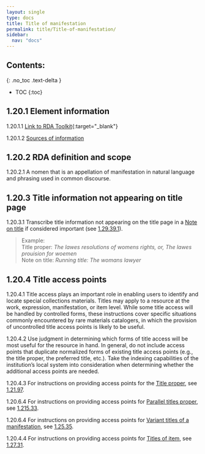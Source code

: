 ```yaml
---
layout: single
type: docs
title: Title of manifestation
permalink: title/Title-of-manifestation/
sidebar:
  nav: "docs"
---
```


## Contents:
{: .no_toc .text-delta }

- TOC
{:toc}

## 1.20.1 Element information

<a name="1.20.1.1">1.20.1.1</a> [Link to RDA Toolkit](https://beta.rdatoolkit.org/Content?externalId=en-US_ala-6d73e093-3928-3314-ad35-cc4afb3e3e3b){:target="_blank"}

<a name="1.20.1.2">1.20.1.2</a> [Sources of information](/DCRMR/title/)

## 1.20.2 RDA definition and scope

<a name="1.20.2.1">1.20.2.1</a> A nomen that is an appellation of manifestation in natural language and phrasing used in common discourse.

## 1.20.3 Title information not appearing on title page

<a name="1.20.3.1">1.20.3.1</a> Transcribe title information not appearing on the title page in a [Note on title](/DCRMR/title/Note-on-title) if considered important (see [1.29.39.1](/DCRMR/title/Note-on-title/#1.29.39.1)).

>Example:  
>Title proper: <CITE>The lawes resolutions of womens rights, or, The lawes prouision for woemen</CITE>  
>Note on title: <CITE>Running title: The womans lawyer</CITE>  

## 1.20.4 Title access points

<a name="1.20.4.1">1.20.4.1</a> Title access plays an important role in enabling users to identify and locate special collections materials. Titles may apply to a resource at the work, expression, manifestation, or item level. While some title access will be handled by controlled forms, these instructions cover specific situations commonly encountered by rare materials catalogers, in which the provision of uncontrolled title access points is likely to be useful. 
 
<a name="1.20.4.2">1.20.4.2</a> Use judgment in determining which forms of title access will be most useful for the resource in hand. In general, do not include access points that duplicate normalized forms of existing title access points (e.g., the title proper, the preferred title, etc.). Take the indexing capabilities of the institution’s local system into consideration when determining whether the additional access points are needed.

<a name="1.20.4.3">1.20.4.3</a> For instructions on providing access points for the [Title proper](/DCRMR/title/Title-proper), see [1.21.97](/DCRMR/title/Title-proper/#12197-access-points-for-title-proper).

<a name="1.20.6.4">1.20.6.4</a> For instructions on providing access points for [Parallel titles proper](/DCRMR/title/Parallel-title-proper), see [1.215.33](/DCRMR/title/Parallel-title-proper/#121533-access-points-for-parallel-titles-proper).

<a name="1.20.6.4">1.20.6.4</a> For instructions on providing access points for [Variant titles of a manifestation](/DCRMR/title/Variant-title-of-manifestation), see [1.25.35](/DCRMR/title/Variant-title-of-manifestation/#12535-access-points-for-variant-titles).

<a name="1.20.4.4">1.20.4.4</a> For instructions on providing access points for [Titles of item](/DCRMR/title/Title-of-item), see [1.27.31](/DCRMR/title/Title-of-item/#12731-access-points-for-item-specific-titles).